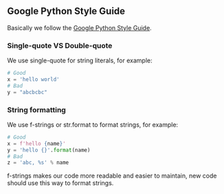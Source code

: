## Google Python Style Guide

Basically we follow the [Google Python Style Guide](https://google.github.io/styleguide/pyguide.html).

### Single-quote VS Double-quote
We use single-quote for string literals, for example:
```python
# Good
x = 'hello world'
# Bad
y = "abcbcbc"
```

### String formatting
We use f-strings or str.format to format strings, for example:
```python
# Good
x = f'hello {name}'
y = 'hello {}'.format(name)
# Bad
z = 'abc, %s' % name
```

f-strings makes our code more readable and easier to maintain, new code
should use this way to format strings.
